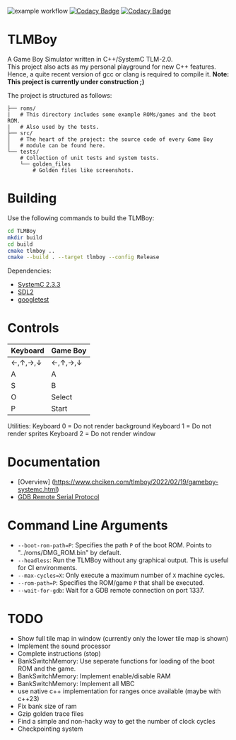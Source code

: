 ![example workflow](https://github.com/not-chciken/TLMBoy/actions/workflows/build.yml/badge.svg)
[![Codacy Badge](https://app.codacy.com/project/badge/Coverage/4791a60cefd140328652ee67756c69b9)](https://www.codacy.com/gh/not-chciken/TLMBoy/dashboard?utm_source=github.com&utm_medium=referral&utm_content=not-chciken/TLMBoy&utm_campaign=Badge_Coverage)
[![Codacy Badge](https://app.codacy.com/project/badge/Grade/4791a60cefd140328652ee67756c69b9)](https://www.codacy.com/gh/not-chciken/TLMBoy/dashboard?utm_source=github.com&amp;utm_medium=referral&amp;utm_content=not-chciken/TLMBoy&amp;utm_campaign=Badge_Grade)
# TLMBoy
A Game Boy Simulator written in C++/SystemC TLM-2.0. <br>
This project also acts as my personal playground for new C++ features.
Hence, a quite recent version of gcc or clang is required to compile it.
__Note: This project is currently under construction ;)__

The project is structured as follows:
```
├── roms/
|   # This directory includes some example ROMs/games and the boot ROM.
|   # Also used by the tests.
├── src/
│   # The heart of the project: the source code of every Game Boy
│   # module can be found here.
└── tests/
    # Collection of unit tests and system tests.
    └── golden_files
        # Golden files like screenshots.
```

# Building
Use the following commands to build the TLMBoy:
```bash
cd TLMBoy
mkdir build
cd build
cmake tlmboy ..
cmake --build . --target tlmboy --config Release
```
Dependencies:
-  [SystemC 2.3.3](https://github.com/accellera-official/systemc)
-  [SDL2](https://github.com/libsdl-org/SDL)
-  [googletest](https://github.com/google/googletest)

# Controls
| Keyboard  | Game Boy  |
|-----------|-----------|
| ←,↑,→,↓   | ←,↑,→,↓   |
| A         | A         |
| S         | B         |
| O         | Select    |
| P         | Start     |

Utilities:
Keyboard 0 = Do not render background
Keyboard 1 = Do not render sprites
Keyboard 2 = Do not render window
# Documentation
- [Overview] (https://www.chciken.com/tlmboy/2022/02/19/gameboy-systemc.html)
- [GDB Remote Serial Protocol](https://www.chciken.com/tlmboy/2022/04/03/gdb-z80.html)

# Command Line Arguments
- `--boot-rom-path=P`: Specifies the path `P` of the boot ROM. Points to "../roms/DMG_ROM.bin" by default.
- `--headless`: Run the TLMBoy without any graphical output. This is useful for CI environments.
- `--max-cycles=X`: Only execute a maximum number of `X` machine cycles.
- `--rom-path=P`: Specifies the ROM/game `P` that shall be executed.
- `--wait-for-gdb`: Wait for a GDB remote connection on port 1337.

# TODO
- Show full tile map in window (currently only the lower tile map is shown)
- Implement the sound processor
- Complete instructions (stop)
- BankSwitchMemory: Use seperate functions for loading of the boot ROM and the game.
- BankSwitchMemory: Implement enable/disable RAM
- BankSwitchMemory: Implement all MBC
- use native c++ implementation for ranges once available (maybe with c++23)
- Fix bank size of ram
- Gzip golden trace files
- Find a simple and non-hacky way to get the number of clock cycles
- Checkpointing system
